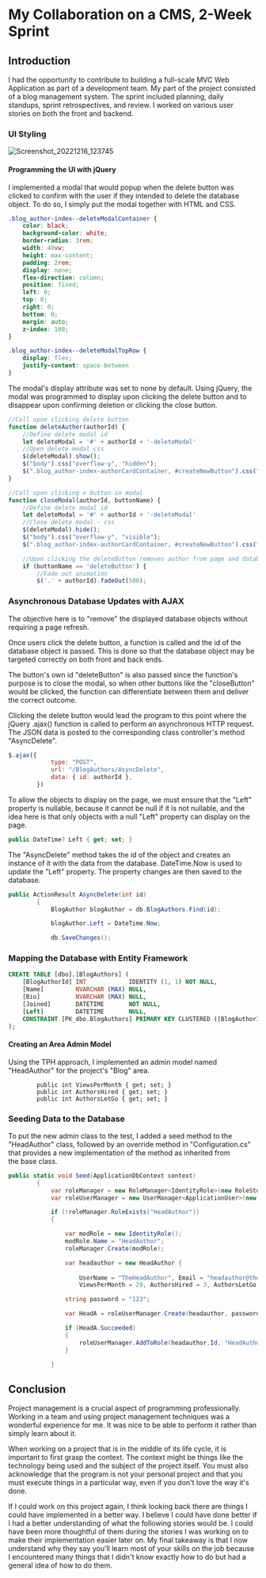 # My Collaboration on a CMS, 2-Week Sprint

## Introduction
I had the opportunity to contribute to building a full-scale MVC Web Application as part of a development team. My part of the project consisted of a blog management system. The sprint included planning, daily standups, sprint retrospectives, and review. I worked on various user stories on both the front and backend.

### UI Styling

![Screenshot_20221216_123745](https://user-images.githubusercontent.com/115331883/208185012-d49b3d13-7ed2-40e3-a24d-7eeef2332a22.png)

#### Programming the UI with jQuery

I implemented a modal that would popup when the delete button was clicked to confirm with the user if they intended to delete the database object. To do so, I simply put the modal together with HTML and CSS.

```css
.blog_author-index--deleteModalContainer {
    color: black;
    background-color: white;
    border-radius: 3rem;
    width: 40vw;
    height: max-content;
    padding: 2rem;
    display: none;
    flex-direction: column;
    position: fixed;
    left: 0;
    top: 0;
    right: 0;
    bottom: 0;
    margin: auto;
    z-index: 100;
}

.blog_author-index--deleteModalTopRow {
    display: flex;
    justify-content: space-between
}
```

The modal's display attribute was set to none by default. Using jQuery, the modal was programmed to display upon clicking the delete button and to disappear upon confirming deletion or clicking the close button.

```js
//Call upon clicking delete button
function deleteAuthor(authorId) {
    //Define delete modal id
    let deleteModal = '#' + authorId + '-deleteModal'
    //Open delete modal css
    $(deleteModal).show();
    $("body").css("overflow-y", "hidden");
    $(".blog_author-index-authorCardContainer, #createNewButton").css("opacity", "0.5");
}

//Call upon clicking x button in modal
function closeModal(authorId, buttonName) {
    //Define delete modal id
    let deleteModal = '#' + authorId + '-deleteModal'
    //Close delete modal - css
    $(deleteModal).hide();
    $("body").css("overflow-y", "visible");
    $(".blog_author-index-authorCardContainer, #createNewButton").css("opacity", "1");

    //Upon clicking the deleteButton removes author from page and database
    if (buttonName == 'deleteButton') {
        //Fade out animation
        $('.' + authorId).fadeOut(500);
```

### Asynchronous Database Updates with AJAX

The objective here is to "remove" the displayed database objects without requiring a page refresh.

Once users click the delete button, a function is called and the id of the database object is passed. 
This is done so that the database object may be targeted correctly on both front and back ends. 

The button's own id "deleteButton" is also passed since the function's purpose is to close the modal, 
so when other buttons like the "closeButton" would be clicked, the function can differentiate
between them and deliver the correct outcome.


Clicking the delete button would lead the program to this point where the jQuery .ajax()
function is called to perform an asynchronous HTTP request.
The JSON data is posted to the corresponding class controller's method "AsyncDelete". 


```js
$.ajax({
            type: "POST",
            url: "/BlogAuthors/AsyncDelete",
            data: { id: authorId },
        })
```

To allow the objects to display on the page, we must ensure that the "Left" property is nullable,
because it cannot be null if it is not nullable, and the idea here is that only objects with
a null "Left" property can display on the page.

```cs
public DateTime? Left { get; set; }
```

The "AsyncDelete" method takes the id of the object and creates an instance of it with the data from the database.
DateTime.Now is used to update the "Left" property. The property changes are then saved to the database.

```cs
public ActionResult AsyncDelete(int id)
        {
            BlogAuthor blogAuthor = db.BlogAuthors.Find(id);

            blogAuthor.Left = DateTime.Now;

            db.SaveChanges();
```

### Mapping the Database with Entity Framework

```sql
CREATE TABLE [dbo].[BlogAuthors] (
    [BlogAuthorId] INT            IDENTITY (1, 1) NOT NULL,
    [Name]         NVARCHAR (MAX) NULL,
    [Bio]          NVARCHAR (MAX) NULL,
    [Joined]       DATETIME       NOT NULL,
    [Left]         DATETIME       NULL,
    CONSTRAINT [PK_dbo.BlogAuthors] PRIMARY KEY CLUSTERED ([BlogAuthorId] ASC)
);
```

#### Creating an Area Admin Model

Using the TPH approach, I implemented an admin model named "HeadAuthor" for the project's "Blog" area.

```
        public int ViewsPerMonth { get; set; }
        public int AuthorsHired { get; set; }
        public int AuthorsLetGo { get; set; }
```

### Seeding Data to the Database

To put the new admin class to the test, I added a seed method to the "HeadAuthor" class, followed by an override method in "Configuration.cs" that provides a new implementation of the method as inherited from the base class.


```cs
public static void Seed(ApplicationDbContext context)
        {
            var roleManager = new RoleManager<IdentityRole>(new RoleStore<IdentityRole>(context));
            var roleUserManager = new UserManager<ApplicationUser>(new UserStore<ApplicationUser>(context));

            if (!roleManager.RoleExists("HeadAuthor"))
            {

                var modRole = new IdentityRole();
                modRole.Name = "HeadAuthor";
                roleManager.Create(modRole);

                var headauthor = new HeadAuthor { 
                    
                    UserName = "TheHeadAuthor", Email = "headauthor@theatrecms.dev",
                    ViewsPerMonth = 29, AuthorsHired = 3, AuthorsLetGo = 0 };

                string password = "123";

                var HeadA = roleUserManager.Create(headauthor, password);

                if (HeadA.Succeeded)
                {
                    roleUserManager.AddToRole(headauthor.Id, "HeadAuthor");
                }

            }
```

## Conclusion

Project management is a crucial aspect of programming professionally.
Working in a team and using project management techniques was a wonderful experience for me. It was nice to be able to perform it rather than simply learn about it.

When working on a project that is in the middle of its life cycle, it is important to first grasp the context. The context might be things like the technology being used and the subject of the project itself. You must also acknowledge that the program is not your personal project and that you must execute things in a particular way, even if you don't love the way it's done.

If I could work on this project again, I think looking back there are things I could have implemented in a better way. I believe I could have done better if I had a better understanding of what the following stories would be. I could have been more thoughtful of them during the stories I was working on to make their implementation easier later on. My final takeaway is that I now understand why they say you'll learn most of your skills on the job because I encountered many things that I didn't know exactly how to do but had a general idea of how to do them.